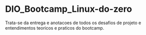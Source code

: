 # DIO_Bootcamp_Linux-do-zero
Trata-se da entrega e anotacoes de todos os desafios de projeto e entendimentos teoricos e praticos do bootcamp.
